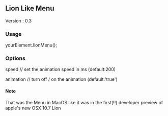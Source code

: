 ## Lion Like Menu ##

Version : 0.3

### Usage ###

yourElement.lionMenu();

### Options ###

speed      // set the animation speed in ms (default:200)

animation  // turn off / on the animation (default:'true')

#### Note ####

That was the Menu in MacOS like it was in the first(!!) developer preview of apple's new OSX 10.7 Lion
